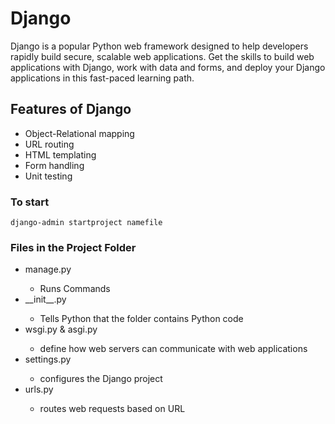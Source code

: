 # Django
<p>Django is a popular Python web framework designed to help developers rapidly build secure, scalable web applications. Get the skills to build web applications with Django, work with data and forms, and deploy your Django applications in this fast-paced learning path.
</p>

<h2>Features of Django</h2>
<ul>
  <li>Object-Relational mapping</li>
  <li>URL routing</li>
  <li>HTML templating</li>
  <li>Form handling</li>
  <li>Unit testing</li>
</ul>

<h3>To start</h3>

```
django-admin startproject namefile
```

<h3>Files in the Project Folder</h3>
<ul>
  <li>manage.py</li>
  <ul>
    <li>Runs Commands</li>
  </ul>
  <li>__init__.py</li>
  <ul>
    <li>Tells Python that the folder contains Python code</li>
  </ul>
  <li>wsgi.py & asgi.py</li>
  <ul>
    <li>define how web servers can communicate with web applications</li>
  </ul>
  <li>settings.py</li>
  <ul>
    <li>configures the Django project</li>
  </ul>
  <li>urls.py</li>
  <ul>
    <li>routes web requests based on URL</li>
  </ul>
  
</ul>
